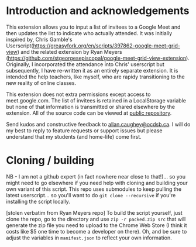 # Introduction and acknowledgements

This extension allows you to input a list of invitees to a Google Meet and then updates the list to indicate who actually attended.  It was initially inspired by, Chris Gamble's Userscript(https://greasyfork.org/en/scripts/397862-google-meet-grid-view) and the related extension by Ryan Meyers (https://github.com/stgeorgesepiscopal/google-meet-grid-view-extension).  Originally, I incorporated the attendance into Chris' userscript but subsequently, I have re-written it as an entirely separate extension.  It is intended the help teachers, like myself, who are rapidy transitioning to the new reality of online classes.  

This extension does not extra permissions except access to meet.google.com. The list of invitees is retained in a LocalStorage variable but none of that information is transmitted or shared elsewhere by the extension.  All of the source code can be viewed at [public repository](https://github.com/al-caughey/Google-Meet-Attendance).

Send kudos and constructive feedback to allan.caughey@ocdsb.ca.  I will do my best to reply to feature requests or support issues but please understand that my students (and home-life) come first.  

# Cloning / building

NB - I am not a github expert (in fact nowhere near close to that!)... so you might need to go elsewhere if you need help with cloning and building your own variant of this script.
This repo uses submodules to keep pulling the latest userscript... so you'll want to do `git clone --recursive` if you're installing the script locally.

[stolen verbatim from Ryan Meyers repo] To build the script yourself, just clone the repo, go to the directory and use `zip -r packed.zip src` that will generate the zip file you need to upload to the Chrome Web Store (I think it costs like $5 one time to become a developer on there). Oh, and be sure to adjust the variables in `manifest.json` to reflect your own information.

